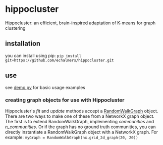 # hippocluster
Hippocluster: an efficient, brain-inspired adaptation of K-means for graph clustering

## installation
you can install using pip:
`pip install git+https://github.com/echalmers/hippocluster.git`

## use
see [demo.py](https://github.com/echalmers/hippocluster/blob/master/demo.py) for basic usage examples

### creating graph objects for use with Hippocluster
Hippocluster's *fit* and *update* methods accept a [RandomWalkGraph](https://github.com/echalmers/hippocluster/blob/3759cdae5d449f5c32f9bb703ceb394d4a21929a/hippocluster/graphs/abstract.py#L13) object. There are two ways to make one of these from a NetworkX graph object. The first is to extend RandomWalkGraph, implementing *communities* and *n_communities*. Or if the graph has no ground truth communities, you can directly instantiate a RandomWalkGraph object with a NetworkX graph. For example:
`myGraph = RandomWalkGraph(nx.grid_2d_graph(20, 20))`
